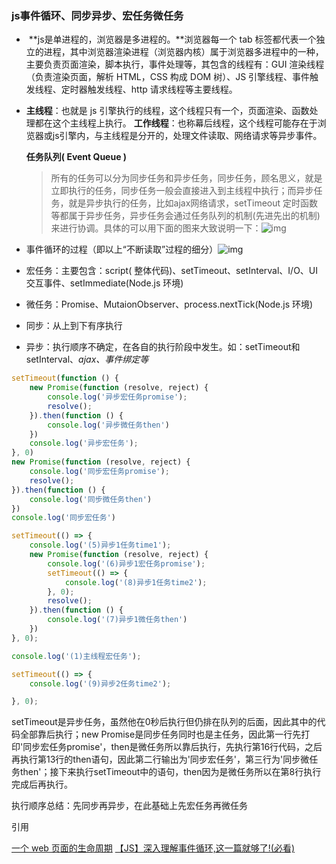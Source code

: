 ### js事件循环、同步异步、宏任务微任务

- ​	**js是单进程的，浏览器是多进程的。**浏览器每一个 tab 标签都代表一个独立的进程，其中浏览器渲染进程（浏览器内核）属于浏览器多进程中的一种，主要负责页面渲染，脚本执行，事件处理等，其包含的线程有：GUI 渲染线程（负责渲染页面，解析 HTML，CSS 构成 DOM 树）、JS 引擎线程、事件触发线程、定时器触发线程、http 请求线程等主要线程。

- **主线程**：也就是 js 引擎执行的线程，这个线程只有一个，页面渲染、函数处理都在这个主线程上执行。
  **工作线程**：也称幕后线程，这个线程可能存在于浏览器或js引擎内，与主线程是分开的，处理文件读取、网络请求等异步事件。

  **任务队列( Event Queue )**

  > 所有的任务可以分为同步任务和异步任务，同步任务，顾名思义，就是立即执行的任务，同步任务一般会直接进入到主线程中执行；而异步任务，就是异步执行的任务，比如ajax网络请求，setTimeout 定时函数等都属于异步任务，异步任务会通过任务队列的机制(先进先出的机制)来进行协调。具体的可以用下面的图来大致说明一下：![img](https://pic4.zhimg.com/80/v2-1337770fcc29d10325ee4eb127496fff_720w.jpg)

- 事件循环的过程（即以上“不断读取”过程的细分）![img](https://pic3.zhimg.com/80/v2-a38ad24f9109e1a4cb7b49cc1b90cafe_720w.jpg)

  

- 宏任务：主要包含：script( 整体代码)、setTimeout、setInterval、I/O、UI 交互事件、setImmediate(Node.js 环境)
- 微任务：Promise、MutaionObserver、process.nextTick(Node.js 环境)
- 同步：从上到下有序执行
- 异步：执行顺序不确定，在各自的执行阶段中发生。如：setTimeout和setInterval、*ajax、事件绑定等*

```javascript
setTimeout(function () {
    new Promise(function (resolve, reject) {
        console.log('异步宏任务promise');
        resolve();
    }).then(function () {
        console.log('异步微任务then')
    })
    console.log('异步宏任务');
}, 0)
new Promise(function (resolve, reject) {
    console.log('同步宏任务promise');
    resolve();
}).then(function () {
    console.log('同步微任务then')
})
console.log('同步宏任务')

setTimeout(() => {
    console.log('(5)异步1任务time1');
    new Promise(function (resolve, reject) {
        console.log('(6)异步1宏任务promise');
        setTimeout(() => {
            console.log('(8)异步1任务time2');
        }, 0);
        resolve();
    }).then(function () {
        console.log('(7)异步1微任务then')
    })
}, 0);

console.log('(1)主线程宏任务');

setTimeout(() => {
    console.log('(9)异步2任务time2');

}, 0);
```

setTimeout是异步任务，虽然他在0秒后执行但仍排在队列的后面，因此其中的代码全部靠后执行；new Promise是同步任务同时也是主任务，因此第一行先打印'同步宏任务promise'，then是微任务所以靠后执行，先执行第16行代码，之后再执行第13行的then语句，因此第二行输出为'同步宏任务'，第三行为'同步微任务then'；接下来执行setTimeout中的语句，then因为是微任务所以在第8行执行完成后再执行。

执行顺序总结：先同步再异步，在此基础上先宏任务再微任务



引用

[一个 web 页面的生命周期](https://juejin.cn/post/6930571801382780941)
[【JS】深入理解事件循环,这一篇就够了!(必看)](https://zhuanlan.zhihu.com/p/87684858)
